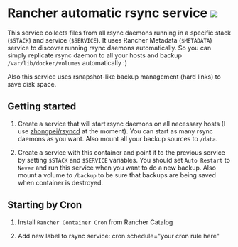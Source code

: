 # Rancher automatic rsync service [![](https://images.microbadger.com/badges/image/thedrhax/rancher-rsync-client.svg)](https://hub.docker.com/r/thedrhax/rancher-rsync-client)

This service collects files from all rsync daemons running in a specific stack (`$STACK`) and service (`$SERVICE`). It uses Rancher Metadata (`$METADATA`) service to discover running rsync daemons automatically. So you can simply replicate rsync daemon to all your hosts and backup `/var/lib/docker/volumes` automatically :)

Also this service uses rsnapshot-like backup management (hard links) to save disk space.

## Getting started

1. Create a service that will start rsync daemons on all necessary hosts (I use [zhongpei/rsyncd](https://hub.docker.com/r/zhongpei/rsyncd/) at the moment). You can start as many rsync daemons as you want. Also mount all your backup sources to `/data`.

2. Create a service with this container and point it to the previous service by setting `$STACK` and `$SERVICE` variables. You should set `Auto Restart` to `Never` and run this service when you want to do a new backup. Also mount a volume to `/backup` to be sure that backups are being saved when container is destroyed.

## Starting by Cron

1. Install `Rancher Container Cron` from Rancher Catalog

2. Add new label to rsync service: cron.schedule="your cron rule here"

